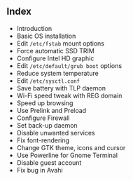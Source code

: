 ## Index
- Introduction 
- Basic OS installation
- Edit `/etc/fstab` mount options
- Force automatic SSD TRIM
- Configure Intel HD graphic
- Edit `/etc/default/grub boot` options
- Reduce system temperature
- Edit `/etc/sysctl.conf`
- Save battery with TLP daemon
- Wi-Fi speed tweak with REG domain
- Speed up browsing
- Use Prelink and Preload
- Configure Firewall
- Set back-up daemon
- Disable unwanted services
- Fix font-rendering
- Change GTK theme, icons and cursor
- Use Powerline for Gnome Terminal
- Disable guest account
- Fix bug in Avahi
